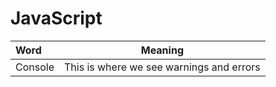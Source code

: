 # JavaScript
| Word | Meaning |
|:----------|:----------:|
| Console | This is where we see warnings and errors |